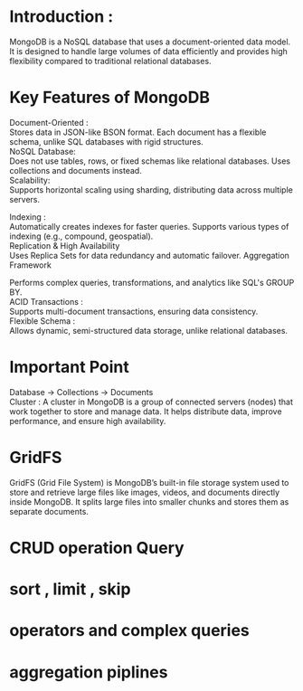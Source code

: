 # Introduction :
MongoDB is a NoSQL database that uses a document-oriented data model. It is designed to handle large volumes of data efficiently and provides high flexibility compared to traditional relational databases.

# Key Features of MongoDB
Document-Oriented :
<br>
Stores data in JSON-like BSON format.
Each document has a flexible schema, unlike SQL databases with rigid structures.
<br>
NoSQL Database:
<br>
Does not use tables, rows, or fixed schemas like relational databases.
Uses collections and documents instead.
<br>
Scalability:
<br>
Supports horizontal scaling using sharding, distributing data across multiple servers.
<br>

Indexing :
<br>
Automatically creates indexes for faster queries.
Supports various types of indexing (e.g., compound, geospatial).
<br>
Replication & High Availability
<br>
Uses Replica Sets for data redundancy and automatic failover.
Aggregation Framework

Performs complex queries, transformations, and analytics like SQL's GROUP BY.
<br>
ACID Transactions :
<br>
Supports multi-document transactions, ensuring data consistency.
<br>
Flexible Schema :
<br>
Allows dynamic, semi-structured data storage, unlike relational databases.
<br>
# Important Point 
Database -> Collections -> Documents 
<br>
Cluster : A cluster in MongoDB is a group of connected servers (nodes) that work together to store and manage data. It helps distribute data, improve performance, and ensure high availability.

# GridFS 
GridFS (Grid File System) is MongoDB’s built-in file storage system used to store and retrieve large files like images, videos, and documents directly inside MongoDB. It splits large files into smaller chunks and stores them as separate documents.

# CRUD operation Query 
# sort , limit , skip 
# operators and complex queries
# aggregation piplines 
